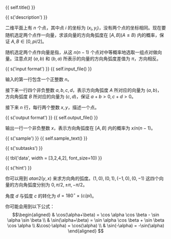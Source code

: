 {{ self.title() }}

{{ s('description') }}

二维平面上有 $n$ 个点，其中点 $i$ 的坐标为 $(x_i, y_i)$，没有两个点的坐标相同。现在要随机选定两个点作一向量，求该向量的方向角弧度在 $[A,B] (A\leq B)$ 内的概率，保证 $A,B \in [0, pi/2]$。

随机选定两个点作向量是指，从这 $n(n-1)$ 个点对中等概率地选取一组点对做向量。注意点对 $(a,b)$ 和 $(b,a)$ 所表示的向量的方向角弧度差值为 $\pi$，方向相反。

{{ s('input format') }}
{{ self.input_file() }}

输入的第一行包含一个正整数 $n$。

接下来一行四个非负整数 $a,b,c,d$，表示方向角弧度 $A$ 所对应的向量为 $(a,b)$，方向角弧度 $B$ 所对应的向量为 $(c,d)$，保证 $a+b >0, c+d > 0$。

接下来 $n$ 行，每行两个整数 $x,y$，描述一个点。

{{ s('output format') }}
{{ self.output_file() }}

输出一行一个非负整数 $x$，表示方向角弧度在 $[A,B]$ 内的概率为 $x / n(n-1)$。

{{ s('sample') }}
{{ self.sample_text() }}

{{ s('subtasks') }}

{{ tbl('data', width = [3,2,4,2], font_size=10) }}

{{ s('hint') }}

你可以用到 $atan2(y,x)$ 来求方向角的弧度。$(1,0),(0,1),(-1,0),(0,-1)$ 这四个向量的方向角弧度分别为 $0, \pi / 2, \pm \pi, -\pi / 2$。

角度 $d$ 与弧度 $c$ 的转化为 $d = 180^{\circ} \times (c / pi)$。

你可能会用到以下公式：
$$\begin{aligned}
& \cos(\alpha+\beta) = \cos \alpha \cos \beta - \sin \alpha \sin \beta \\
& \sin(\alpha+\beta) = \sin \alpha \cos \beta + \sin \beta \cos \alpha \\
&\cos(-\alpha) = \cos(\alpha) \\
& \sin(-\alpha) = -\sin(\alpha) 
\end{aligned}
$$

